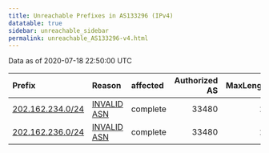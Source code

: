 ```yaml
---
title: Unreachable Prefixes in AS133296 (IPv4)
datatable: true
sidebar: unreachable_sidebar
permalink: unreachable_AS133296-v4.html
---
```


Data as of 2020-07-18 22:50:00 UTC


<div class="datatable-begin"></div>

| Prefix                                                     | Reason                                                                                                   | affected   |   Authorized AS |   MaxLength | Anchor                                       |   unreachable /24s |
|:-----------------------------------------------------------|:---------------------------------------------------------------------------------------------------------|:-----------|----------------:|------------:|:---------------------------------------------|-------------------:|
| [202.162.234.0/24](https://stat.ripe.net/202.162.234.0/24) | [INVALID ASN](https://rpki-validator.ripe.net/announcement-preview?asn=AS133296&prefix=202.162.234.0/24) | complete   |           33480 |          24 | [APNIC](unreachable_APNIC_RPKI_Root-v4.html) |                  1 |
| [202.162.236.0/24](https://stat.ripe.net/202.162.236.0/24) | [INVALID ASN](https://rpki-validator.ripe.net/announcement-preview?asn=AS133296&prefix=202.162.236.0/24) | complete   |           33480 |          24 | [APNIC](unreachable_APNIC_RPKI_Root-v4.html) |                  1 |

<div class="datatable-end"></div>